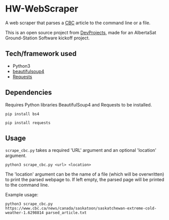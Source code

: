 # HW-WebScraper
A web scraper that parses a [CBC](https://www.cbc.ca/) article to the command line or a file.

This is an open source project from [DevProjects](http://www.codementor.io/projects), made for an AlbertaSat Ground-Station Software kickoff project.

## Tech/framework used
- Python3
- [beautifulsoup4](https://pypi.org/project/beautifulsoup4/)
- [Requests](https://docs.python-requests.org/en/master/)

## Dependencies
Requires Python libraries BeautifulSoup4 and Requests to be installed.

`pip install bs4`

`pip install requests`

## Usage
`scrape_cbc.py` takes a required 'URL' argument and an optional 'location' argument.

`python3 scrape_cbc.py <url> <location>`

The 'location' argument can be the name of a file (which will be overwritten) to print the parsed webpage to. If left empty, the parsed page will be printed to the command line.

Example usage:

`python3 scrape_cbc.py https://www.cbc.ca/news/canada/saskatoon/saskatchewan-extreme-cold-weather-1.6298814 parsed_article.txt`